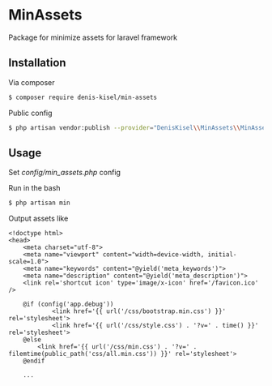 # MinAssets

Package for minimize assets for laravel framework

## Installation

Via composer

``` bash
$ composer require denis-kisel/min-assets
```

Public config
``` bash
$ php artisan vendor:publish --provider="DenisKisel\\MinAssets\\MinAssetsServiceProvider"
```

## Usage

Set *config/min_assets.php* config

Run in the bash
``` bash
$ php artisan min
```

Output assets like
``` blade
<!doctype html>
<head>
    <meta charset="utf-8">
    <meta name="viewport" content="width=device-width, initial-scale=1.0">
    <meta name="keywords" content="@yield('meta_keywords')">
    <meta name="description" content="@yield('meta_description')">
    <link rel='shortcut icon' type='image/x-icon' href='/favicon.ico' />

    @if (config('app.debug'))
            <link href='{{ url('/css/bootstrap.min.css') }}' rel='stylesheet'>
            <link href='{{ url('/css/style.css') . '?v=' . time() }}' rel='stylesheet'>
    @else
        <link href='{{ url('/css/min.css') . '?v=' . filemtime(public_path('css/all.min.css')) }}' rel='stylesheet'>
    @endif
    
    ...
```

